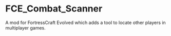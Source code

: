 # FCE_Combat_Scanner
A mod for FortressCraft Evolved which adds a tool to locate other players in multiplayer games.

